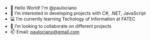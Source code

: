 - 👋 Hello World! I'm @paulociano
- 👀 I’m interested in developing projects with C#, .NET, JavaScript
- 💻 I’m currently learning Techology of Information at FATEC
- 💞️ I’m looking to collaborate on different projects
- 📫 Email: paulociano@gmail.com
